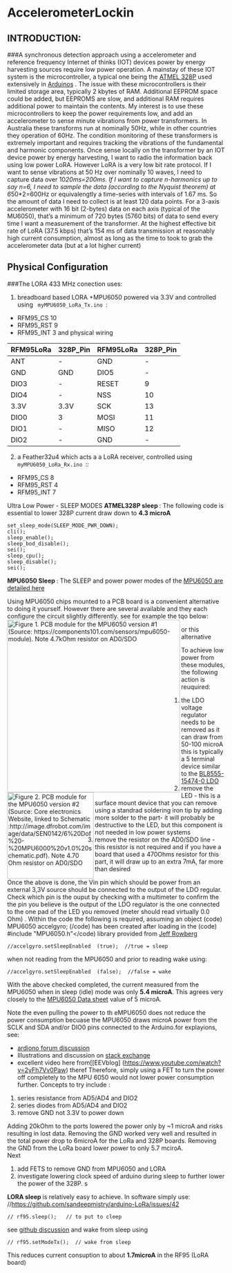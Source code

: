 # AccelerometerLockin
## INTRODUCTION:
###A synchronous detection approach using a accelerometer and reference frequency
Internet of thinks (IOT) devices power by energy harvesting sources require low power operation.  A mainstay of these IOT system is the microcontroller, a typical one being the [ATMEL 328P](https://www.microchip.com/wwwproducts/en/ATMEGA328P) used extensively in [Arduinos](https://www.arduino.cc/ ) .  The issue with these microcontrollers is their limited storage area, typically 2 kbytes of RAM.  Additional EEPROM space could be added, but EEPROMS are slow, and additional RAM requires additional power to maintain the contents.  My interest is to use these microcontrollers to keep the power requirements low, and add an accelerometer to sense minute vibrations from power transformers. In Australia these transforms run at nominally 50Hz, while in other countries they operation of 60Hz.  The condition monitoring of these transformers is extremely important and requires tracking the vibrations of the fundamental and harmonic components.  Once sense locally on the transformer by an IOT device power by energy harvesting, I want to radio the information back using low power LoRA.  However LoRA is a very low bit rate protocol.  If I want to sense vibrations at 50 Hz over nominally 10 waves, I need to capture data over 10*20ms=200ms.  If I want to capture n-harmonics up to say n=6, I need to sample the data (according to the Nyquist theorem) at 6*50*2=600Hz or equivalengtly a time-series with intervals of 1.67 ms.  So the amount of data I need to collect is  at least 120 data points.  For a 3-axis accelerometer with 16 bit (2-bytes) data on each axis (typical of the MU6050), that’s a minimum of 720 bytes (5760 bits) of data to send every time I want a measurement of the transformer.  At the highest effective bit rate of LoRA (37.5 kbps) that’s 154 ms of data transmission at reasonably high current consumption, almost as long as the time to took to grab the accelerometer data (but at a lot higher current)
## Physical Configuration
###The LORA 433 MHz conection uses:
1) breadboard based LORA +MPU6050 powered via 3.3V and controlled using <code> myMPU6050_LoRa_Tx.ino </code>:
* RFM95_CS 10
* RFM95_RST 9
* RFM95_INT 3
and physical wiring

RFM95LoRa | 328P_Pin |  RFM95LoRa  | 328P_Pin
----------|----------|-------------|---------
ANT       | -        |    GND      | -
GND       |GND       |    DIO5     |  -
DIO3      |-         |   RESET     | 9
DIO4      |  -       |    NSS      | 10
3.3V      |3.3V      |   SCK       | 13
DIO0      |3         |    MOSI     |  11
DIO1      |-         |  MISO       |  12
DIO2      |-         |    GND      | -

2) a Feather32u4 which acts a a LoRA receiver, controlled using <code> myMPU6050_LoRa_Rx.ino </code>::
* RFM95_CS 8
* RFM95_RST 4
* RFM95_INT 7

Ultra Low Power - SLEEP MODES 
<b>ATMEL328P sleep </b>:  The following code is essential to lower 328P current draw down to <b>4.3 microA</b>

    set_sleep_mode(SLEEP_MODE_PWR_DOWN); 
    cli();        
    sleep_enable();   
    sleep_bod_disable(); 
    sei();        
    sleep_cpu();      
    sleep_disable();    
    sei();  


<b>MPU6050 Sleep </b>: The SLEEP and power power modes of the [MPU6050 are detailed here](https://www.i2cdevlib.com/docs/html/class_m_p_u6050.html#a15ec5f8e7daf235f507c1d8b96af051a)

     
Using MPU6050 chips mounted to a PCB board is a convenient alternative to doing it yourself.  However there are several available and they each configure the circuit slightly differently.  see for example the tqo below:
<img src="MPU6050-Circuit_0.png" alt="Figure 1. PCB module for the MPU6050 version #1 (Source: https://components101.com/sensors/mpu6050-module).  Note 4.7kOhm resistor on AD0/SDO" align="left"  width="400"/>  <P></P>
or this alternative

<img src="MPU6050_SchematicV2.PNG" alt="Figure 2. PCB module for the MPU6050 version #2 (Source: Core electronics Website, linked to Schematic :http://image.dfrobot.com/image/data/SEN0142/6%20Dof%20-%20MPU6000%20v1.0%20schematic.pdf).  Note 4.70 Ohm resistor on AD0/SDO" align="left" width="200"/> <P></P>

To achieve low power from these modules, the following action is reuquired:
1) the LDO voltage regulator needs to be removed as it can draw from 50-100 microA  this is typically a 5 terminal device similar to the [BL8555-15474-0 LDO](http://www.chinesechip.com/chipFile/2015-07/BL8555-15474-0.pdf)
2) remove the LED - this is a surface mount device that you can remove using a standrad soldering iron tip by adding more solder to the part- it will probably be destructive to the LED, but this component is not needed in low power systems
3) remove the resistor on the AD0/SDO line - this resistor is not required and if you have a board that used a 470Ohms resistor for this part, it will draw up to an extra 7mA, far more than desired

Once the above is done, the Vin pin which should be power from an external 3,3V source should be connected to the output of the LDO regular.  Check which pin is the ouput by checking with a multimeter to confirm the the pin you believe is the output of the LDO regulator is the one connected to the one pad of the LED you removed (meter should read virtually 0.0 Ohm) .
Within the code  the following is required, assuming an object (code) MPU6050 accelgyro; (/code) has been created after loading in the (code) #include "MPU6050.h"</code) library provided from [Jeff Rowberg](https://github.com/jrowberg/i2cdevlib/tree/master/Arduino/MPU6050)

    //accelgyro.setSleepEnabled  (true);  //true = sleep
when not reading from the MPU6050 and prior to reading wake using:

    //accelgyro.setSleepEnabled  (false);  //false = wake

With the above checked completed, the current measured from the MPU6050 when in sleep (idle) mode was only <b>5.4 microA</b>.  This agrees very closely to the [MPU6050 Data sheet](https://www.invensense.com/wp-content/uploads/2015/02/MPU-6000-Datasheet1.pdf) value of 5 microA.

Note the even pulling the power to th eMPU6050 does not reduce the power consumption becuase the MPU6050 draws microA power from the SCLK and SDA and/or DIO0 pins connected to the Arduino.for explayions, see: 
* [ardiono forum discussion](https://forum.arduino.cc/index.php?topic=509951.0)
* Illustrations and discussion on [stack exchange](https://arduino.stackexchange.com/questions/46300/analog-input-draws-current-when-arduino-is-turned-off)
* excellent video here from[[EEVblog] (https://www.youtube.com/watch?v=2yFh7Vv0Paw)
theref
Therefore, simply using a FET to turn the power off completely to the MPU 6050 would not lower power consumption further.  Concepts to try include :
1) series resistance from AD5/AD4 and DIO2 
2) series diodes from AD5/AD4 and DIO2 
3) remove GND not 3.3V to power down

Adding 20kOhm to the ports lowered the power only by ~1 microA and risks resulting in lost data.  Removing the GND worked very well and resulted in the total power drop to 6microA for the LoRa and 328P boards.  Removing the GND from the LoRa board lower power to only 5.7 mciroA.  
Next 
1) add FETS to remove GND from MPU6050 and LORA
2) investigate lowering clock speed of arduino during sleep to further lower the power of the 328P.
s


<b>LORA sleep </b> is relatively easy to achieve.  In software simply use:
//https://github.com/sandeepmistry/arduino-LoRa/issues/42

    // rf95.sleep();   // to put to cleep
see [github discussion](https://github.com/sandeepmistry/arduino-LoRa/issues/42) 
and wake from sleep using

    // rf95.setModeTx();  // wake from sleep
    
This reduces current consuption to about <b>1.7microA</b> in the RF95 (LoRA board)
